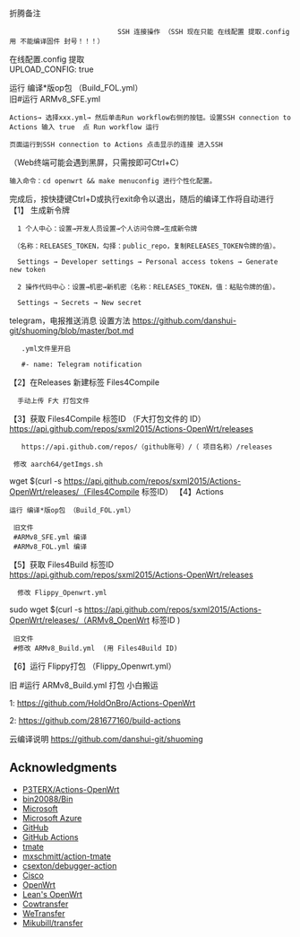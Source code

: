 折腾备注 


                               SSH 连接操作 （SSH 现在只能 在线配置 提取.config用 不能编译固件 封号！！！）

在线配置.config  提取                                                                                     
                                     UPLOAD_CONFIG: true


运行 编译*版op包 （Build_FOL.yml）                                                                                 
旧#运行 ARMv8_SFE.yml

    Actions→ 选择xxx.yml→ 然后单击Run workflow右侧的按钮。设置SSH connection to Actions 输入 true  点 Run workflow 运行

    页面运行到SSH connection to Actions 点击显示的连接 进入SSH

   （Web终端可能会遇到黑屏，只需按即可Ctrl+C）

    输入命令：cd openwrt && make menuconfig 进行个性化配置。

   完成后，按快捷键Ctrl+D或执行exit命令以退出，随后的编译工作将自动进行
【1】 生成新令牌

      1 个人中心：设置→开发人员设置→个人访问令牌→生成新令牌

     （名称：RELEASES_TOKEN，勾择：public_repo，复制RELEASES_TOKEN令牌的值）。

      Settings → Developer settings → Personal access tokens → Generate new token

      2 操作代码中心：设置→机密→新机密（名称：RELEASES_TOKEN，值：粘贴令牌的值）。

      Settings → Secrets → New secret
telegram，电报推送消息 设置方法 https://github.com/danshui-git/shuoming/blob/master/bot.md

       .yml文件里开启

       #- name: Telegram notification
【2】在Releases 新建标签 Files4Compile

      手动上传 F大 打包文件
【3】获取 Files4Compile 标签ID （F大打包文件的 ID） https://api.github.com/repos/sxml2015/Actions-OpenWrt/releases

       https://api.github.com/repos/（github账号）/（ 项目名称）/releases 
  
     修改 aarch64/getImgs.sh

wget $(curl -s https://api.github.com/repos/sxml2015/Actions-OpenWrt/releases/（Files4Compile 标签ID）
【4】Actions

    运行 编译*版op包 （Build_FOL.yml）
     
     旧文件
     #ARMv8_SFE.yml 编译
     #ARMv8_FOL.yml 编译 
【5】获取 Files4Build 标签ID https://api.github.com/repos/sxml2015/Actions-OpenWrt/releases

      修改 Flippy_Openwrt.yml 
  
  sudo wget $(curl -s https://api.github.com/repos/sxml2015/Actions-OpenWrt/releases/（ARMv8_OpenWrt 标签ID )
     
     旧文件 
     #修改 ARMv8_Build.yml  (用 Files4Build ID)
【6】运行 Flippy打包 （Flippy_Openwrt.yml）

  旧 #运行 
  ARMv8_Build.yml 打包 
小白搬运

1: https://github.com/HoldOnBro/Actions-OpenWrt

2: https://github.com/281677160/build-actions

云编译说明 https://github.com/danshui-git/shuoming

## Acknowledgments

- [P3TERX/Actions-OpenWrt](https://github.com/P3TERX/Actions-OpenWrt)
- [bin20088/Bin](https://github.com/bin20088/Bin)
- [Microsoft](https://www.microsoft.com)
- [Microsoft Azure](https://azure.microsoft.com)
- [GitHub](https://github.com)
- [GitHub Actions](https://github.com/features/actions)
- [tmate](https://github.com/tmate-io/tmate)
- [mxschmitt/action-tmate](https://github.com/mxschmitt/action-tmate)
- [csexton/debugger-action](https://github.com/csexton/debugger-action)
- [Cisco](https://www.cisco.com/)
- [OpenWrt](https://github.com/openwrt/openwrt)
- [Lean's OpenWrt](https://github.com/coolsnowwolf/lede)
- [Cowtransfer](https://cowtransfer.com)
- [WeTransfer](https://wetransfer.com/)
- [Mikubill/transfer](https://github.com/Mikubill/transfer)
